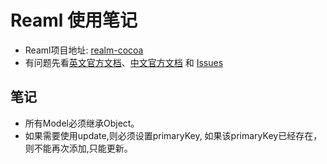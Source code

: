 # Reaml 使用笔记
* Reaml项目地址: [realm-cocoa](https://github.com/realm/realm-cocoa)        
* 有问题先看[英文官方文档](https://realm.io)、[中文官方文档](https://realm.io/cn/) 和 [Issues](https://github.com/realm/realm-cocoa/issues)      


## 笔记      
* 所有Model必须继承Object。   
* 如果需要使用update,则必须设置primaryKey, 如果该primaryKey已经存在，则不能再次添加,只能更新。





